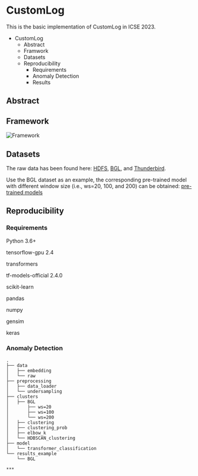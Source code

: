 # CustomLog
This is the basic implementation of CustomLog in ICSE 2023.
- CustomLog
  - Abstract
  - Framwork
  - Datasets
  - Reproducibility
    - Requirements
    - Anomaly Detection
    - Results

## Abstract

## Framework
![Framework](https://github.com/ICSE2023/CustomLog/blob/main/figures/Framework.png)

## Datasets
The raw data has been found here: [HDFS](https://figshare.com/articles/dataset/HDFS/20472282), [BGL](https://figshare.com/articles/dataset/BGL/20472270), and [Thunderbird](https://figshare.com/articles/dataset/Thunderbird/20472297).

Use the BGL dataset as an example, the corresponding pre-trained model with different window size (i.e., ws=20, 100, and 200) can be obtained: [pre-trained models](https://figshare.com/articles/software/Pre-trained_model_for_BGL/20472333)

## Reproducibility
### Requirements
Python 3.6+

tensorflow-gpu 2.4

transformers

tf-models-official 2.4.0

scikit-learn

pandas

numpy

gensim

keras 

### Anomaly Detection
```
.
├── data                   
│   ├── embedding  
│   └── raw
├── preprocessing
│   ├── data_loader
│   └── undersampling
├── clusters                       
│   ├── BGL
│       ├── ws=20
│       ├── ws=100
│       └── ws=200
│   ├── clustering                
│   ├── clustering_prob         
│   ├── elbow_k                
│   └── HDBSCAN_clustering              
├── model
│   └── transformer_classification               
└── results_example                      
    └── BGL

***

